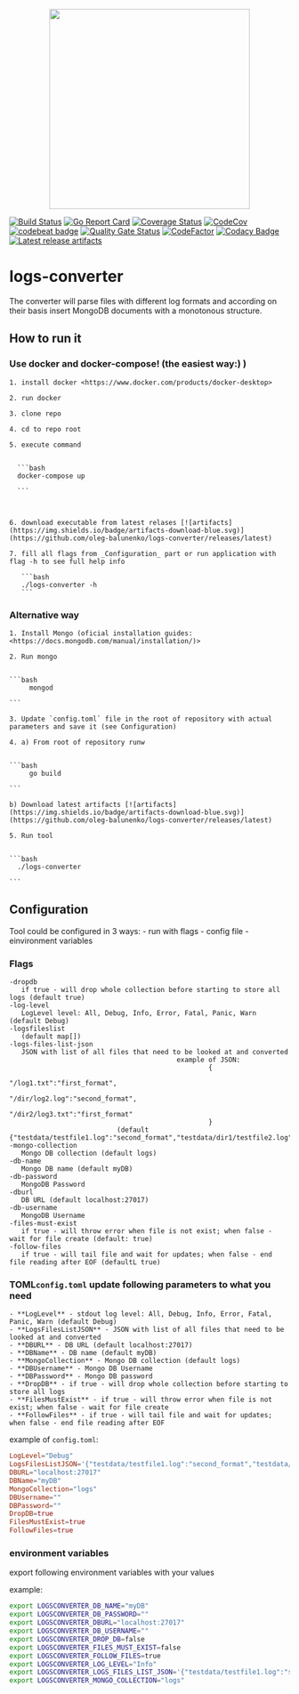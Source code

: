 <p align="center"><img src="https://github.com/oleg-balunenko/logs-converter/blob/master/docs/assets/projectavatar.png" width="360"></p>

[![Build Status](https://travis-ci.org/oleg-balunenko/logs-converter.svg?branch=master)](https://travis-ci.org/oleg-balunenko/logs-converter)
[![Go Report Card](https://goreportcard.com/badge/github.com/oleg-balunenko/logs-converter)](https://goreportcard.com/report/github.com/oleg-balunenko/logs-converter)
[![Coverage Status](https://coveralls.io/repos/github/oleg-balunenko/logs-converter/badge.svg?branch=master)](https://coveralls.io/github/oleg-balunenko/logs-converter?branch=master)
[![CodeCov](https://codecov.io/gh/oleg-balunenko/logs-converter/branch/master/graph/badge.svg)](https://codecov.io/gh/oleg-balunenko/logs-converter)
[![codebeat badge](https://codebeat.co/badges/f8911e31-4de9-4444-a1ff-9063a272e897)](https://codebeat.co/projects/github-com-oleg-balunenko-logs-converter-master)
[![Quality Gate Status](https://sonarcloud.io/api/project_badges/measure?project=logs-converter&metric=alert_status)](https://sonarcloud.io/dashboard?id=logs-converter)
[![CodeFactor](https://www.codefactor.io/repository/github/oleg-balunenko/logs-converter/badge)](https://www.codefactor.io/repository/github/oleg-balunenko/logs-converter)
[![Codacy Badge](https://api.codacy.com/project/badge/Grade/d0577205bbf648efaa3385369447923d)](https://app.codacy.com/app/oleg.balunenko/logs-converter?utm_source=github.com&utm_medium=referral&utm_content=oleg-balunenko/logs-converter&utm_campaign=Badge_Grade_Settings)
[![Latest release artifacts](https://img.shields.io/badge/artifacts-download-blue.svg)](https://github.com/oleg-balunenko/logs-converter/releases/latest)


# logs-converter

The converter will parse files with different log formats and according
on their basis insert MongoDB documents with a monotonous structure.

## How to run it

### Use docker and docker-compose! (the easiest way:) )

    1. install docker <https://www.docker.com/products/docker-desktop> 
 
    2. run docker
  
    3. clone repo
  
    4. cd to repo root
  
    5. execute command
 

      ```bash
      docker-compose up
      
      ```
      


    6. download executable from latest relases [![artifacts](https://img.shields.io/badge/artifacts-download-blue.svg)](https://github.com/oleg-balunenko/logs-converter/releases/latest)

    7. fill all flags from _Configuration_ part or run application with flag -h to see full help info

       ```bash
       ./logs-converter -h
       ```

### Alternative way

    1. Install Mongo (oficial installation guides: <https://docs.mongodb.com/manual/installation/)>
    
    2. Run mongo
    

    ```bash
         mongod
         
    ```

    3. Update `config.toml` file in the root of repository with actual parameters and save it (see Configuration)
    
    4. a) From root of repository runw
    

    ```bash
         go build
         
    ```

    b) Download latest artifacts [![artifacts](https://img.shields.io/badge/artifacts-download-blue.svg)](https://github.com/oleg-balunenko/logs-converter/releases/latest)

    5. Run tool
    

    ```bash
      ./logs-converter
      
    ```

## Configuration

Tool could be configured in 3 ways:
    - run with flags
    - config file
    - einvironment variables

### Flags

   ```text
   -dropdb
      if true - will drop whole collection before starting to store all logs (default true)
   -log-level
      LogLevel level: All, Debug, Info, Error, Fatal, Panic, Warn (default Debug)
   -logsfileslist
      (default map[])
   -logs-files-list-json
      JSON with list of all files that need to be looked at and converted
                                             example of JSON:
                                                     {
                                                            "/log1.txt":"first_format",
                                                            "/dir/log2.log":"second_format",
                                                            "/dir2/log3.txt":"first_format"
                                                     }
                              (default {"testdata/testfile1.log":"second_format","testdata/dir1/testfile2.log":"first_format"})
   -mongo-collection
      Mongo DB collection (default logs)
   -db-name
      Mongo DB name (default myDB)
   -db-password
      MongoDB Password
   -dburl
      DB URL (default localhost:27017)
   -db-username
      MongoDB Username
   -files-must-exist
      if true - will throw error when file is not exist; when false - wait for file create (default: true)
   -follow-files
      if true - will tail file and wait for updates; when false - end file reading after EOF (defaultL true)     
   ```

### TOML`config.toml` update following parameters to what you need

    - **LogLevel** - stdout log level: All, Debug, Info, Error, Fatal, Panic, Warn (default Debug)
    - **LogsFilesListJSON** - JSON with list of all files that need to be looked at and converted
    - **DBURL** - DB URL (default localhost:27017)
    - **DBName** - DB name (default myDB)
    - **MongoCollection** - Mongo DB collection (default logs)
    - **DBUsername** - Mongo DB Username
    - **DBPassword** - Mongo DB password
    - **DropDB** - if true - will drop whole collection before starting to store all logs
    - **FilesMustExist** - if true - will throw error when file is not exist; when false - wait for file create
    - **FollowFiles** - if true - will tail file and wait for updates; when false - end file reading after EOF

example of `config.toml`:

   ```toml
   LogLevel="Debug"
   LogsFilesListJSON='{"testdata/testfile1.log":"second_format","testdata/dir1/testfile2.log":"first_format"}'
   DBURL="localhost:27017"
   DBName="myDB"
   MongoCollection="logs"
   DBUsername=""
   DBPassword=""
   DropDB=true
   FilesMustExist=true
   FollowFiles=true
   ```

### environment variables

export following environment variables with your values

example:
    
   ```bash
   export LOGSCONVERTER_DB_NAME="myDB"
   export LOGSCONVERTER_DB_PASSWORD=""
   export LOGSCONVERTER_DBURL="localhost:27017"
   export LOGSCONVERTER_DB_USERNAME=""
   export LOGSCONVERTER_DROP_DB=false
   export LOGSCONVERTER_FILES_MUST_EXIST=false
   export LOGSCONVERTER_FOLLOW_FILES=true
   export LOGSCONVERTER_LOG_LEVEL="Info"
   export LOGSCONVERTER_LOGS_FILES_LIST_JSON='{"testdata/testfile1.log":"second_format","testdata/dir1/testfile2.log":"first_format"}'
   export LOGSCONVERTER_MONGO_COLLECTION="logs"
   ```
